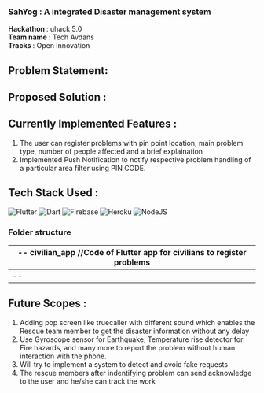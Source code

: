 ### SahYog : A integrated Disaster management system

<b>Hackathon </b>: uhack 5.0 <br>
<b>Team name </b>: Tech Avdans <br>
<b>Tracks </b>: Open Innovation  <br>

## Problem Statement: 




## Proposed Solution : 

## Currently Implemented Features : 
1. The user can register problems with pin point location, main problem type, number of people affected and a brief explaination
2. Implemented Push Notification to notify respective problem handling of a particular area filter using PIN CODE.



## Tech Stack Used :
![Flutter](https://img.shields.io/badge/flutter-%23039BE5.svg?style=for-the-badge&logo=flutter)
![Dart](https://img.shields.io/badge/dart-%23039BE5.svg?style=for-the-badge&logo=dart)
![Firebase](https://img.shields.io/badge/firebase-%23039BE5.svg?style=for-the-badge&logo=firebase)
![Heroku](https://img.shields.io/badge/heroku-%23430098.svg?style=for-the-badge&logo=heroku&logoColor=white)
![NodeJS](https://img.shields.io/badge/node.js-6DA55F?style=for-the-badge&logo=node.js&logoColor=white)

### Folder structure
|-- civilian_app    //Code of Flutter app for civilians to register problems
|--
|--

## Future Scopes :
1. Adding pop screen like truecaller with different sound which enables the Rescue team member to get the disaster information without any delay
2. Use Gyroscope sensor for Earthquake, Temperature rise detector for Fire hazards, and many more to report the problem without human interaction with the phone.
3. Will try to implement a system to detect and avoid fake requests
4. The rescue members after indentifying problem can send acknowledge to the user and he/she can track the work
